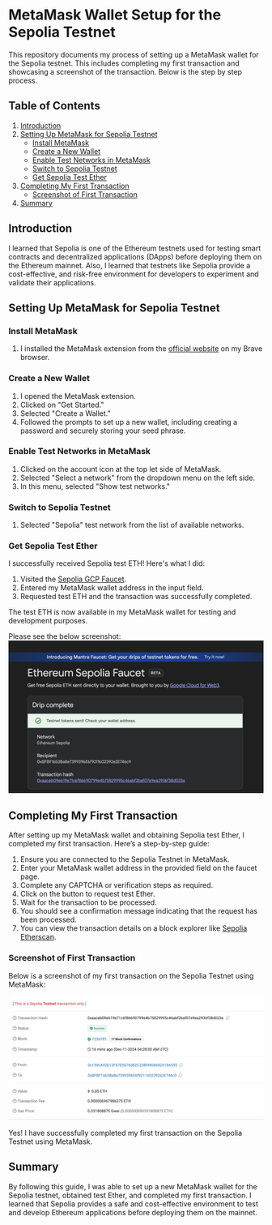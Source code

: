# MetaMask Wallet Setup for the Sepolia Testnet  

This repository documents my process of setting up a MetaMask wallet for the Sepolia testnet. This includes completing my first transaction and showcasing a screenshot of the transaction. Below is the step by step process.

## Table of Contents

1. [Introduction](#introduction)
2. [Setting Up MetaMask for Sepolia Testnet](#setting-up-metamask-for-sepolia-testnet)
   - [Install MetaMask](#install-metamask)
   - [Create a New Wallet](#create-a-new-wallet)
   - [Enable Test Networks in MetaMask](#enable-test-networks-in-metamask)
   - [Switch to Sepolia Testnet](#switch-to-sepolia-testnet)
   - [Get Sepolia Test Ether](#get-sepolia-test-ether)
3. [Completing My First Transaction](#completing-my-first-transaction)
   - [Screenshot of First Transaction](#screenshot-of-first-transaction)
4. [Summary](#summary)

## Introduction

I learned that Sepolia is one of the Ethereum testnets used for testing smart contracts and decentralized applications (DApps) before deploying them on the Ethereum mainnet. Also, I learned that testnets like Sepolia provide a cost-effective, and risk-free environment for developers to experiment and validate their applications.

## Setting Up MetaMask for Sepolia Testnet

### Install MetaMask

1. I installed the MetaMask extension from the [official website](https://metamask.io/) on my Brave browser.

### Create a New Wallet

1. I opened the MetaMask extension.
2. Clicked on "Get Started."
3. Selected "Create a Wallet."
4. Followed the prompts to set up a new wallet, including creating a password and securely storing your seed phrase.

### Enable Test Networks in MetaMask

1. Clicked on the account icon at the top let side of MetaMask.
2. Selected "Select a network" from the dropdown menu on the left side.
3. In this menu, selected "Show test networks."

### Switch to Sepolia Testnet

1. Selected "Sepolia" test network from the list of available networks.

### Get Sepolia Test Ether

I successfully received Sepolia test ETH! Here's what I did:

1. Visited the [Sepolia GCP Faucet](https://cloud.google.com/application/web3/faucet/ethereum/sepolia).
2. Entered my MetaMask wallet address in the input field.
3. Requested test ETH and the transaction was successfully completed.

The test ETH is now available in my MetaMask wallet for testing and development purposes.

Please see the below screenshot:
![Screenshot of First Transaction](https://github.com/jason-victor1/MetaMask-wallet-setup/blob/main/Sepolia%20GCP%20ETH.png?raw=true)


## Completing My First Transaction

After setting up my MetaMask wallet and obtaining Sepolia test Ether, I completed my first transaction. Here’s a step-by-step guide:

1. Ensure you are connected to the Sepolia Testnet in MetaMask.
2. Enter your MetaMask wallet address in the provided field on the faucet page.
3. Complete any CAPTCHA or verification steps as required.
4. Click on the button to request test Ether.
5. Wait for the transaction to be processed. 
6. You should see a confirmation message indicating that the request has been processed.
7. You can view the transaction details on a block explorer like [Sepolia Etherscan](https://sepolia.etherscan.io).

### Screenshot of First Transaction

Below is a screenshot of my first transaction on the Sepolia Testnet using MetaMask:

![Screenshot of First Transaction](https://github.com/jason-victor1/MetaMask-wallet-setup/blob/main/My%20first%20transaction%20updated.png?raw=true)


Yes! I have successfully completed my first transaction on the Sepolia Testnet using MetaMask.

## Summary

By following this guide, I was able to set up a new MetaMask wallet for the Sepolia testnet, obtained test Ether, and completed my first transaction. I learned that Sepolia provides a safe and cost-effective environment to test and develop Ethereum applications before deploying them on the mainnet.

